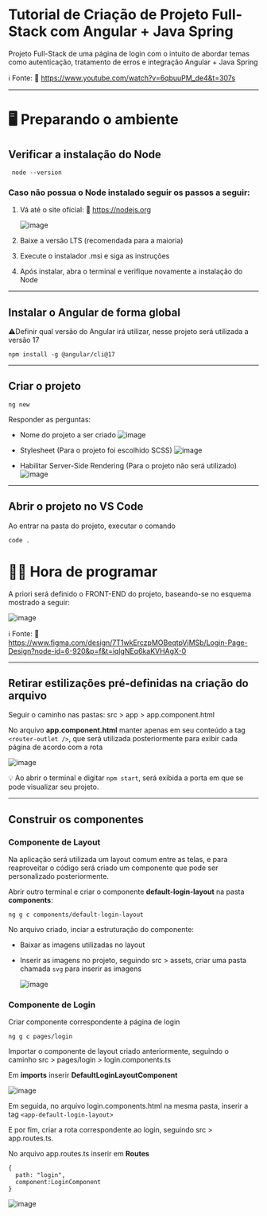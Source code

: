 # Tutorial de Criação de Projeto Full-Stack com Angular + Java Spring

Projeto Full-Stack de uma página de login com o intuito de abordar temas como autenticação, tratamento de erros e integração Angular + Java Spring

ℹ️ Fonte: 🔗 https://www.youtube.com/watch?v=6qbuuPM_de4&t=307s

---

# 🖥️ Preparando o ambiente

  ## Verificar a instalação do Node 
     node --version
  
  ### Caso não possua o Node instalado seguir os passos a seguir:
  
  
  1. Vá até o site oficial: 🔗 https://nodejs.org

     ![image](https://github.com/user-attachments/assets/d3dfbdf3-ed6b-4662-aa50-b6c74fd7c66b)

  2. Baixe a versão LTS (recomendada para a maioria)

  3. Execute o instalador .msi e siga as instruções

  4. Após instalar, abra o terminal e verifique novamente a instalação do Node

---

  ## Instalar o Angular de forma global
  
  ⚠️Definir qual versão do Angular irá utilizar, nesse projeto será utilizada a versão 17
  
    npm install -g @angular/cli@17

---

  ## Criar o projeto
    ng new
  Responder as perguntas:
  - Nome do projeto a ser criado
  ![image](https://github.com/user-attachments/assets/350966fd-39bc-4438-8775-e0962dd6ff51)

  - Stylesheet (Para o projeto foi escolhido SCSS)
  ![image](https://github.com/user-attachments/assets/d84802b5-43f3-4dfc-b847-acadb016e61f)

  - Habilitar Server-Side Rendering (Para o projeto não será utilizado)
  ![image](https://github.com/user-attachments/assets/c0e2c219-7ea8-4edc-b350-efd6d1452191)

---  
  
  ## Abrir o projeto no VS Code

  Ao entrar na pasta do projeto, executar o comando
  
    code .

# 👩‍💻 Hora de programar

A priori será definido o FRONT-END do projeto, baseando-se no esquema mostrado a seguir:

![image](https://github.com/user-attachments/assets/fcb42c19-3f4d-4757-80e0-e582d6c13d3d)

ℹ️ Fonte: 🔗 https://www.figma.com/design/7T1wkErczpMOBeqtpVjMSb/Login-Page-Design?node-id=6-920&p=f&t=iqlgNEq6kaKVHAgX-0

---

  ## Retirar estilizações pré-definidas na criação do arquivo
  Seguir o caminho nas pastas: src > app > app.component.html

  No arquivo **app.component.html** manter apenas em seu conteúdo a tag `<router-outlet />`, que será utilizada posteriormente para exibir cada página de acordo com a rota

  ![image](https://github.com/user-attachments/assets/86a3456f-74d2-4c09-90a4-ce6e9d1edeae)

 💡 Ao abrir o terminal e digitar `npm start`, será exibida a porta em que se pode visualizar seu projeto.

---

  ## Construir os componentes

  ### Componente de **Layout**

  Na aplicação será utilizada um layout comum entre as telas, e para reaproveitar o código será criado um componente que pode ser personalizado posteriormente.

  Abrir outro terminal e criar o componente **default-login-layout** na pasta **components**:
  
    ng g c components/default-login-layout

  No arquivo criado, inciar a estruturação do componente:

  - Baixar as imagens utilizadas no layout
  
  - Inserir as imagens no projeto, seguindo src > assets, criar uma pasta chamada `svg` para inserir as imagens

    ![image](https://github.com/user-attachments/assets/8a41cf02-ca30-4fcb-8383-28793bed3f02)

  ### Componente de **Login**

  Criar componente correspondente à página de login

    ng g c pages/login

  Importar o componente de layout criado anteriormente, seguindo o caminho src > pages/login > login.components.ts

  Em **imports** inserir **DefaultLoginLayoutComponent**

  ![image](https://github.com/user-attachments/assets/85d4e2d7-8a42-43c7-bcad-e98e2b199942)

  Em seguida, no arquivo login.components.html na mesma pasta, inserir a tag `<app-default-login-layout>`

  E por fim, criar a rota correspondente ao login, seguindo src > app.routes.ts.

  No arquivo app.routes.ts inserir em **Routes** 

    {
      path: "login",
      component:LoginComponent
    }
    
  ![image](https://github.com/user-attachments/assets/abe5b29f-9cb7-471c-b0ce-65e6cadf1a8f)
